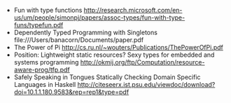 * Fun with type functions http://research.microsoft.com/en-us/um/people/simonpj/papers/assoc-types/fun-with-type-funs/typefun.pdf
* Dependently Typed Programming with Singletons file:///Users/banacorn/Documents/paper.pdf
* The Power of Pi http://cs.ru.nl/~wouters/Publications/ThePowerOfPi.pdf
* Position: Lightweight static resources?
Sexy types for embedded and systems programming http://okmij.org/ftp/Computation/resource-aware-prog/tfp.pdf
* Safely Speaking in Tongues
Statically Checking Domain Specific Languages in Haskell http://citeseerx.ist.psu.edu/viewdoc/download?doi=10.1.1.180.9583&rep=rep1&type=pdf
